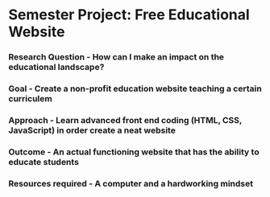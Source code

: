 # Semester Project: Free Educational Website
### Research Question - How can I make an impact on the educational landscape?
### Goal - Create a non-profit education website teaching a certain curriculem
### Approach - Learn advanced front end coding (HTML, CSS, JavaScript) in order create a neat website
### Outcome - An actual functioning website that has the ability to educate students
### Resources required - A computer and a hardworking mindset

